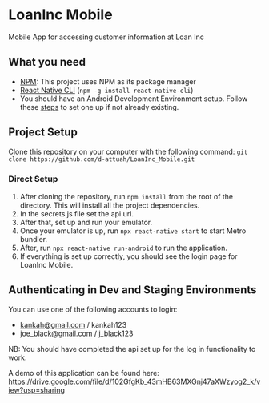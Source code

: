 # LoanInc Mobile

Mobile App for accessing customer information at Loan Inc


## What you need

- [NPM](https://www.npmjs.com/get-npm): This project uses NPM as its package manager
- [React Native CLI](https://www.npmjs.com/package/react-native-cli) (`npm -g install react-native-cli`)
- You should have an Android Development Environment setup. Follow these [steps](https://reactnative.dev/docs/environment-setup) to set one up if not already existing.


## Project Setup

Clone this repository on your computer with the following command: `git clone https://github.com/d-attuah/LoanInc_Mobile.git`

### Direct Setup

1. After cloning the repository, run `npm install` from the root of the directory. This will install all the project dependencies.
2. In the secrets.js file set the api url.
3. After that, set up and run your emulator.
4. Once your emulator is up, run `npx react-native start` to start Metro bundler.
5. After, run `npx react-native run-android` to run the application. 
6. If everything is set up correctly, you should see the login page for LoanInc Mobile.

## Authenticating in Dev and Staging Environments

You can use one of the following accounts to login:

- kankah@gmail.com / kankah123
- joe_black@gmail.com / j_black123

NB: You should have completed the api set up for the log in functionality to work.

A demo of this application can be found here: 
https://drive.google.com/file/d/102GfgKb_43mHB63MXGnj47aXWzyog2_k/view?usp=sharing